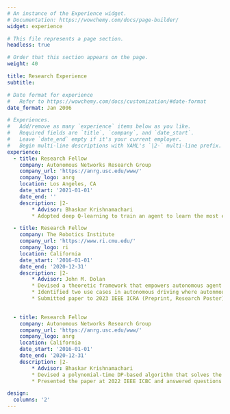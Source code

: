 ```yaml
---
# An instance of the Experience widget.
# Documentation: https://wowchemy.com/docs/page-builder/
widget: experience

# This file represents a page section.
headless: true

# Order that this section appears on the page.
weight: 40

title: Research Experience
subtitle:

# Date format for experience
#   Refer to https://wowchemy.com/docs/customization/#date-format
date_format: Jan 2006

# Experiences.
#   Add/remove as many `experience` items below as you like.
#   Required fields are `title`, `company`, and `date_start`.
#   Leave `date_end` empty if it's your current employer.
#   Begin multi-line descriptions with YAML's `|2-` multi-line prefix.
experience:
  - title: Research Fellow
    company: Autonomous Networks Research Group
    company_url: 'https://anrg.usc.edu/www/'
    company_logo: anrg
    location: Los Angeles, CA
    date_start: '2021-01-01'
    date_end: ''
    description: |2-
        * Advisor: Bhaskar Krishnamachari
        * Adopted deep Q-learning to train an agent to learn the most efficient and precise policy network for active information gathering in HRI

  - title: Research Fellow
    company: The Robotics Institute
    company_url: 'https://www.ri.cmu.edu/'
    company_logo: ri
    location: California
    date_start: '2016-01-01'
    date_end: '2020-12-31'
    description: |2-
        * Advisor: John M. Dolan
        * Devised a theoretic framework that empowers autonomous agent to probe a human agent to clarify its belief on human’s underlying model by optimizing the Jensen-Shannon Divergence on its belief
        * Identified two use cases in autonomous driving where autonmous vehicle leverages the probed information to influence human vehicles to create better participant experience and system efficiency
        * Submitted paper to 2023 IEEE ICRA (Preprint, Research Poster)

  
  - title: Research Fellow
    company: Autonomous Networks Research Group
    company_url: 'https://anrg.usc.edu/www/'
    company_logo: anrg
    location: California
    date_start: '2016-01-01'
    date_end: '2020-12-31'
    description: |2-
        * Advisor: Bhaskar Krishnamachari
        * Devised a polynomial-time DP-based algorithm that solves the optimal trading policy under dynamic AMMs that performs drastically better than baseline algorithms like the exhaustive search or the Lagrange multiplier
        * Presented the paper at 2022 IEEE ICBC and answered questions from peers (Conference Paper, Presentation Video)

design:
  columns: '2'
---
```

